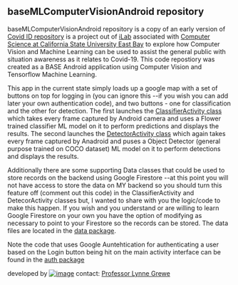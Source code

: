<b><h2>baseMLComputerVisionAndroid repository</h2></b>

baseMLComputerVisionAndroid  repository is a copy of an early version of [Covid ID repository](https://github.com/grewe/covid_id/wiki) is a project out of [iLab](http://borg.csueastbay.edu/~grewe/ilab/index.html) associated with [Computer Science at California State University East Bay](https://www.csueastbay.edu/cs/) to explore how Computer Vision and Machine Learning can be used to assist the general public with situation awareness as it relates to Covid-19.  This code repostiory was created as a BASE Android application using Computer Vision and Tensorflow Machine Learning.

This app in the current state simply loads up a google map with a set of buttons on top for logging in (you can ignore this --if you wish you can add later your own authentication code), and two buttons - one for classification and the other for detection.   The first launches the [ClassifierActivity class](https://github.com/grewe/baseMLComputerVisionAndroid/blob/master/app/src/main/java/edu/ilab/covid_id/classification/ClassifierActivity.java) which takes every frame captured by Android camera and uses a Flower trained classifier ML model on it to perform predictions and displays the results.   The second  launches the [DetectorActivity class](https://github.com/grewe/baseMLComputerVisionAndroid/blob/master/app/src/main/java/edu/ilab/covid_id/localize/DetectorActivity.java) which again takes every frame captured by Anadroid and puses a Object Detector (general purpose trained on COCO dataset) ML model on it to perform detections and displays the results.   

Additionally there are some supporting Data classes that could be used to store records on the backend using Google Firestore --at this point you will not have access to store the data on MY backend so you should turn this feature off (comment out this code) in the ClassifierActivity and DetecorActivity classes but, I wanted to share with you the logic/code to make this happen.  If you wish and you understand or are willing to learn Google Firestore on your own you have the option of modifying as necessary to point to your Firestore so the records can be stored.   The data files are located in the [data package](https://github.com/grewe/baseMLComputerVisionAndroid/tree/master/app/src/main/java/edu/ilab/covid_id/data).

Note the code that uses Google Auntehtication for authenticating a user based on the Login button being hit on the main activity interface can be found in the [auth package](https://github.com/grewe/baseMLComputerVisionAndroid/tree/master/app/src/main/java/edu/ilab/covid_id/auth)

developed by [![image](https://user-images.githubusercontent.com/11790686/82628915-0db28800-9ba3-11ea-817d-a0dcfe447ad7.png)](http://borg.csueastbay.edu/~grewe/ilab/index.html)         contact: [Professor Lynne Grewe](mailto:lynne.grewe@csueastbay.edu)







